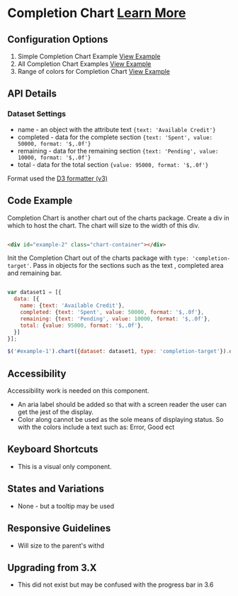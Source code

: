 
# Completion Chart  [Learn More](#)

## Configuration Options

1. Simple Completion Chart Example [View Example]( ../components/completion-chart/example-index)
2. All Completion Chart Examples [View Example]( ../components/completion-chart/example-variations)
3. Range of colors for Completion Chart [View Example]( ../components/completion-chart/example-colors)

## API Details

### Dataset Settings

* name - an object with the attribute text `{text: 'Available Credit'}`
* completed - data for the complete section `{text: 'Spent', value: 50000, format: '$,.0f'}`
* remaining - data for the remaining section `{text: 'Pending', value: 10000, format: '$,.0f'}`
* total - data for the total section `{value: 95000, format: '$,.0f'}`

Format used the [D3 formatter (v3)](https://github.com/d3/d3-3.x-api-reference/blob/master/Formatting.md#d3_format)

## Code Example

Completion Chart is another chart out of the charts package. Create a div in which to host the chart.
The chart will size to the width of this div.

```html

<div id="example-2" class="chart-container"></div>


```

Init the Completion Chart out of the charts package with `type: 'completion-target'`. Pass in objects for the sections such as the text , completed area and remaining bar.

```javascript

var dataset1 = [{
  data: [{
    name: {text: 'Available Credit'},
    completed: {text: 'Spent', value: 50000, format: '$,.0f'},
    remaining: {text: 'Pending', value: 10000, format: '$,.0f'},
    total: {value: 95000, format: '$,.0f'},
  }]
}];

$('#example-1').chart({dataset: dataset1, type: 'completion-target'}).data('chart');

```

## Accessibility

Accessibility work is needed on this component.

- An aria label should be added so that with a screen reader the user can get the jest of the display.
- Color along cannot be used as the sole means of displaying status. So with the colors include a text such as: Error, Good ect

## Keyboard Shortcuts

- This is a visual only component.

## States and Variations

- None - but a tooltip may be used

## Responsive Guidelines

-   Will size to the parent's withd

## Upgrading from 3.X

-   This did not exist but may be confused with the progress bar in 3.6
